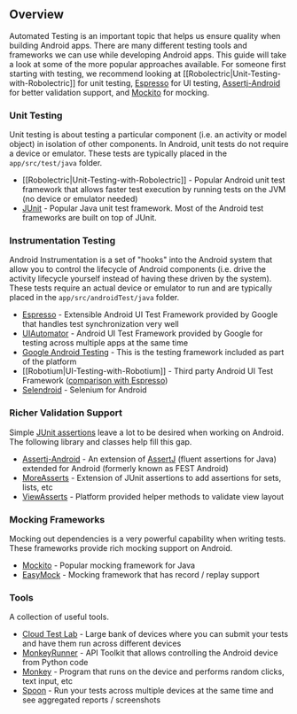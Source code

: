 ## Overview

Automated Testing is an important topic that helps us ensure quality when building Android apps. There are many different testing tools and frameworks we can use while developing Android apps. This guide will take a look at some of the more popular approaches available. For someone first starting with testing, we recommend looking at [[Robolectric|Unit-Testing-with-Robolectric]] for unit testing, [Espresso](https://code.google.com/p/android-test-kit/wiki/Espresso) for UI testing, [Assertj-Android](http://square.github.io/assertj-android/) for better validation support, and [Mockito](http://mockito.org/) for mocking.

### Unit Testing

Unit testing is about testing a particular component (i.e. an activity or model object) in isolation of other components. In Android, unit tests do not require a device or emulator. These tests are typically placed in the `app/src/test/java` folder.

 * [[Robolectric|Unit-Testing-with-Robolectric]] - Popular Android unit test framework that allows faster test execution by running tests on the JVM (no device or emulator needed)
 * [JUnit](http://junit.org/) - Popular Java unit test framework. Most of the Android test frameworks are built on top of JUnit.

### Instrumentation Testing

Android Instrumentation is a set of "hooks" into the Android system that allow you to control the lifecycle of Android components (i.e. drive the activity lifecycle yourself instead of having these driven by the system). These tests require an actual device or emulator to run and are typically placed in the `app/src/androidTest/java` folder.
 
 * [Espresso](https://code.google.com/p/android-test-kit/wiki/Espresso) - Extensible Android UI Test Framework provided by Google that handles test synchronization very well
 * [UIAutomator](https://developer.android.com/training/testing/ui-testing/uiautomator-testing.html) - Android UI Test Framework provided by Google for testing across multiple apps at the same time
 * [Google Android Testing](http://developer.android.com/tools/testing/testing_android.html) - This is the testing framework included as part of the platform
 * [[Robotium|UI-Testing-with-Robotium]] - Third party Android UI Test Framework ([comparison with Espresso](http://stackoverflow.com/a/20487527/5154829))
 * [Selendroid](http://selendroid.io/) - Selenium for Android

### Richer Validation Support

Simple [JUnit assertions](http://junit.org/apidocs/org/junit/Assert.html) leave a lot to be desired when working on Android. The following library and classes help fill this gap. 

 * [Assertj-Android](http://square.github.io/assertj-android/) - An extension of [AssertJ](http://joel-costigliola.github.io/assertj/) (fluent assertions for Java) extended for Android (formerly known as FEST Android)
 * [MoreAsserts](http://developer.android.com/reference/android/test/MoreAsserts.html) - Extension of JUnit assertions to add assertions for sets, lists, etc
 * [ViewAsserts](http://developer.android.com/reference/android/test/ViewAsserts.html) - Platform provided helper methods to validate view layout

### Mocking Frameworks

Mocking out dependencies is a very powerful capability when writing tests. These frameworks provide rich mocking support on Android.

 * [Mockito](http://mockito.org/) - Popular mocking framework for Java
 * [EasyMock](http://easymock.org/) - Mocking framework that has record / replay support 

### Tools

A collection of useful tools.

 * [Cloud Test Lab](https://developers.google.com/cloud-test-lab/?hl=en) - Large bank of devices where you can submit your tests and have them run across different devices
 * [MonkeyRunner](http://developer.android.com/tools/help/monkeyrunner_concepts.html) - API Toolkit that allows controlling the Android device from Python code
 * [Monkey](http://developer.android.com/tools/help/monkey.html) - Program that runs on the device and performs random clicks, text input, etc
 * [Spoon](http://square.github.io/spoon/) - Run your tests across multiple devices at the same time and see aggregated reports / screenshots
